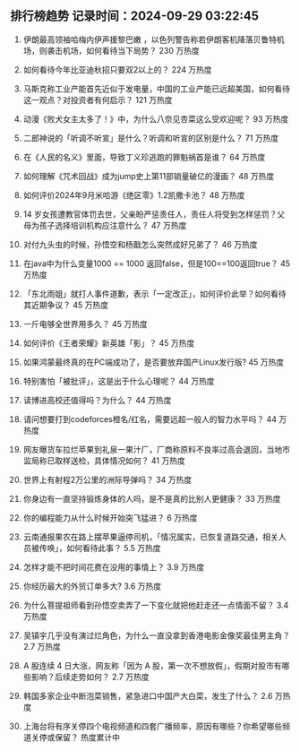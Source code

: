 
## 排行榜趋势 记录时间：2024-09-29 03:22:45
  
  1. 伊朗最高领袖哈梅内伊声援黎巴嫩 ，以色列警告称若伊朗客机降落贝鲁特机场，则袭击机场，如何看待当下局势？ 230 万热度
    
  2. 如何看待今年比亚迪秋招只要双2以上的？ 224 万热度
    
  3. 马斯克称工业产能首先近似于发电量，中国的工业产能已远超美国，如何看待这一观点？对投资者有何启示？ 121 万热度
    
  4. 动漫《败犬女主太多了！》中，为什么八奈见杏菜这么受欢迎呢？ 93 万热度
    
  5. 二郎神说的「听调不听宣」是什么？听调和听宣的区别是什么？ 71 万热度
    
  6. 在《人民的名义》里面，导致丁义珍逃跑的罪魁祸首是谁？ 64 万热度
    
  7. 如何理解《咒术回战》成为jump史上第11部销量破亿的漫画？ 48 万热度
    
  8. 如何评价2024年9月米哈游《绝区零》1.2凯撒卡池？ 48 万热度
    
  9. 14 岁女孩遭教官体罚去世，父亲盼严惩责任人，责任人将受到怎样惩罚？父母为孩子选择培训机构应注意什么？ 47 万热度
    
  10. 对付九头虫的时候，孙悟空和杨戬怎么突然成好兄弟了？ 46 万热度
    
  11. 在java中为什么变量1000 == 1000 返回false，但是100==100返回true？ 45 万热度
    
  12. 「东北雨姐」就打人事件道歉，表示「一定改正」，如何评价此举？如何看待其近期争议？ 45 万热度
    
  13. 一斤电够全世界用多久？ 45 万热度
    
  14. 如何评价《王者荣耀》新英雄「影」？ 45 万热度
    
  15. 如果鸿蒙最终真的在PC端成功了，是否要放弃国产Linux发行版? 45 万热度
    
  16. 特别害怕「被批评」，这是出于什么心理呢？ 44 万热度
    
  17. 读博进高校还值得吗？为什么？ 44 万热度
    
  18. 请问想要打到codeforces橙名/红名，需要远超一般人的智力水平吗？ 44 万热度
    
  19. 网友曝货车拉烂苹果到礼泉一果汁厂，厂商称原料不良率过高会退回，当地市监局称已取样送检，具体情况如何？ 41 万热度
    
  20. 世界上有射程2万公里的洲际导弹吗？ 34 万热度
    
  21. 你身边有一直坚持锻炼身体的人吗，是不是真的比别人更健康？ 33 万热度
    
  22. 你的编程能力从什么时候开始突飞猛进？ 6 万热度
    
  23. 云南通报果农在路上摆苹果逼停司机，「情况属实，已恢复道路交通，相关人员被传唤」，如何看待此事？ 5.5 万热度
    
  24. 怎样才能不把时间花费在没用的事情上？ 3.9 万热度
    
  25. 你经历最大的外贸订单多大? 3.6 万热度
    
  26. 为什么菩提祖师看到孙悟空卖弄了一下变化就把他赶走还一点情面不留？ 3.4 万热度
    
  27. 吴镇宇几乎没有演过烂角色，为什么一直没拿到香港电影金像奖最佳男主角？ 2.7 万热度
    
  28. A 股连续 4 日大涨，网友称「因为 A 股，第一次不想放假」，假期对股市有哪些影响？后续走势如何？ 2.7 万热度
    
  29. 韩国多家企业中断泡菜销售，紧急进口中国产大白菜，发生了什么？ 2.6 万热度
    
  30. 上海台将有序关停四个电视频道和四套广播频率，原因有哪些？你希望哪些频道关停或保留？ 热度累计中
    